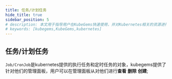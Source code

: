```yaml
---
title: 任务/计划任务
hide_title: true
sidebar_position: 5
# description: 本文用于指导用户在KubeGems快速使用，并对Kubernetes相关的资源进行操作
# keywords: [kubegems,KubeGems,kubernetes]
---
```


## 任务/计划任务

`Job/CronJob`是kubernetes提供的执行任务和定时任务的对象，kubegems提供了针对他们的管理面板，用户可以在管理面板从对他们进行**查看** **删除** **创建**; 